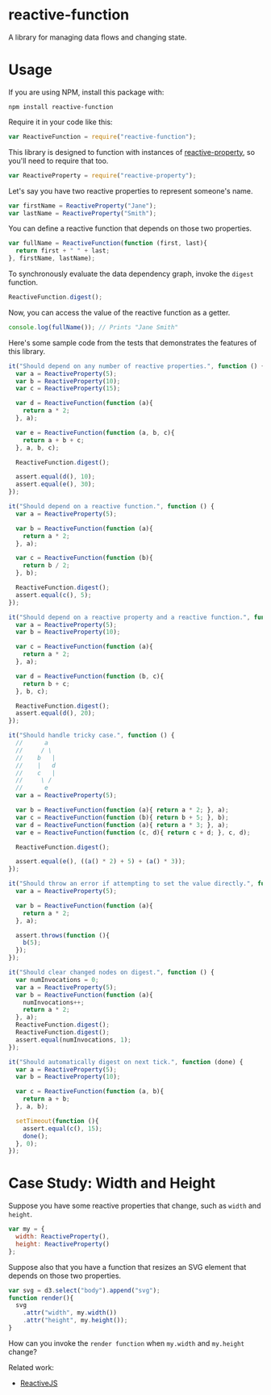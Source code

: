 # reactive-function
A library for managing data flows and changing state.

# Usage

If you are using NPM, install this package with:

`npm install reactive-function`

Require it in your code like this:

```javascript
var ReactiveFunction = require("reactive-function");
```

This library is designed to function with instances of [reactive-property](https://github.com/curran/reactive-property), so you'll need to require that too.

```javascript
var ReactiveProperty = require("reactive-property");
```

Let's say you have two reactive properties to represent someone's name.

```javascript
var firstName = ReactiveProperty("Jane");
var lastName = ReactiveProperty("Smith");
```

You can define a reactive function that depends on those two properties.

```javascript
var fullName = ReactiveFunction(function (first, last){
  return first + " " + last;
}, firstName, lastName);
```

To synchronously evaluate the data dependency graph, invoke the `digest` function.

```javascript
ReactiveFunction.digest();
```

Now, you can access the value of the reactive function as a getter.

```javascript
console.log(fullName()); // Prints "Jane Smith"
```

Here's some sample code from the tests that demonstrates the features of this library.

```javascript
it("Should depend on any number of reactive properties.", function () {
  var a = ReactiveProperty(5);
  var b = ReactiveProperty(10);
  var c = ReactiveProperty(15);

  var d = ReactiveFunction(function (a){
    return a * 2;
  }, a);

  var e = ReactiveFunction(function (a, b, c){
    return a + b + c;
  }, a, b, c);

  ReactiveFunction.digest();

  assert.equal(d(), 10);
  assert.equal(e(), 30);
});

it("Should depend on a reactive function.", function () {
  var a = ReactiveProperty(5);

  var b = ReactiveFunction(function (a){
    return a * 2;
  }, a);

  var c = ReactiveFunction(function (b){
    return b / 2;
  }, b);

  ReactiveFunction.digest();
  assert.equal(c(), 5);
});

it("Should depend on a reactive property and a reactive function.", function () {
  var a = ReactiveProperty(5);
  var b = ReactiveProperty(10);

  var c = ReactiveFunction(function (a){
    return a * 2;
  }, a);

  var d = ReactiveFunction(function (b, c){
    return b + c;
  }, b, c);

  ReactiveFunction.digest();
  assert.equal(d(), 20);
});

it("Should handle tricky case.", function () {
  //      a
  //     / \
  //    b   |
  //    |   d
  //    c   |
  //     \ /
  //      e   
  var a = ReactiveProperty(5);

  var b = ReactiveFunction(function (a){ return a * 2; }, a);
  var c = ReactiveFunction(function (b){ return b + 5; }, b);
  var d = ReactiveFunction(function (a){ return a * 3; }, a);
  var e = ReactiveFunction(function (c, d){ return c + d; }, c, d);

  ReactiveFunction.digest();

  assert.equal(e(), ((a() * 2) + 5) + (a() * 3));
});

it("Should throw an error if attempting to set the value directly.", function () {
  var a = ReactiveProperty(5);

  var b = ReactiveFunction(function (a){
    return a * 2;
  }, a);

  assert.throws(function (){
    b(5);
  });
});

it("Should clear changed nodes on digest.", function () {
  var numInvocations = 0;
  var a = ReactiveProperty(5);
  var b = ReactiveFunction(function (a){
    numInvocations++;
    return a * 2;
  }, a);
  ReactiveFunction.digest();
  ReactiveFunction.digest();
  assert.equal(numInvocations, 1);
});

it("Should automatically digest on next tick.", function (done) {
  var a = ReactiveProperty(5);
  var b = ReactiveProperty(10);

  var c = ReactiveFunction(function (a, b){
    return a + b;
  }, a, b);

  setTimeout(function (){
    assert.equal(c(), 15);
    done();
  }, 0);
});
```

# Case Study: Width and Height

Suppose you have some reactive properties that change, such as `width` and `height`.

```javascript
var my = {
  width: ReactiveProperty(),
  height: ReactiveProperty()
};
```

Suppose also that you have a function that resizes an SVG element that depends on those two properties.

```javascript
var svg = d3.select("body").append("svg");
function render(){
  svg
    .attr("width", my.width())
    .attr("height", my.height());
}
```

How can you invoke the `render function` when `my.width` and `my.height` change?

Related work:

 * [ReactiveJS](https://github.com/mattbaker/Reactive.js)
